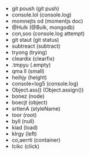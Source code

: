 - git poush (git push)
- console.lol (console.log)
- momnejts od (momentjs doc)
- @Hulk (@Bulk, mongodb)
- con,soo (console.log attempt)
- git staut (git status)
- subtreact (subtract)
- tryong (trying)
- cleardix (clearfix)
- .tmpyu (.empty)
- qma ll (small)
- heihjy (height)
- console<log5 (console.log)
- Object.ass() (Object.assign())
- bonez (node)
- boecjt (object)
- srtlenA (styleName)
- toor (root)
- byll (null)
- kiad (load)
- klrgy (left)
- co,aerrti (container)
- lcikc (click)
